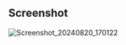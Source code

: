 ## Screenshot 
![Screenshot_20240820_170122](https://github.com/user-attachments/assets/867e214d-e146-4eee-ae4c-23b4fd41da8a)
